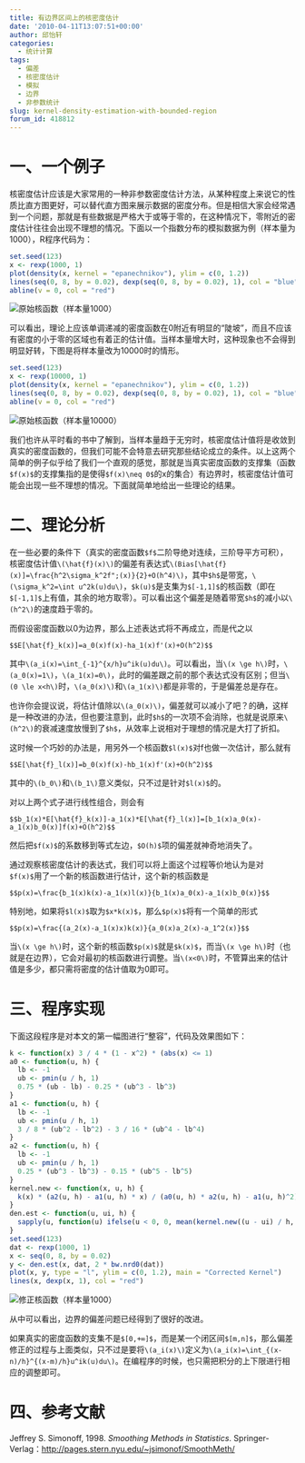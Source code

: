 ```yaml
---
title: 有边界区间上的核密度估计
date: '2010-04-11T13:07:51+00:00'
author: 邱怡轩
categories:
  - 统计计算
tags:
  - 偏差
  - 核密度估计
  - 模拟
  - 边界
  - 非参数统计
slug: kernel-density-estimation-with-bounded-region
forum_id: 418812
---
```


# 一、一个例子

核密度估计应该是大家常用的一种非参数密度估计方法，从某种程度上来说它的性质比直方图更好，可以替代直方图来展示数据的密度分布。但是相信大家会经常遇到一个问题，那就是有些数据是严格大于或等于零的，在这种情况下，零附近的密度估计往往会出现不理想的情况。下面以一个指数分布的模拟数据为例（样本量为1000），R程序代码为：

```r
set.seed(123)
x <- rexp(1000, 1)
plot(density(x, kernel = "epanechnikov"), ylim = c(0, 1.2))
lines(seq(0, 8, by = 0.02), dexp(seq(0, 8, by = 0.02), 1), col = "blue")
abline(v = 0, col = "red")
```

![原始核函数（样本量1000）](https://uploads.cosx.org/2010/04/kde_original_kernel_n1000.png)

可以看出，理论上应该单调递减的密度函数在0附近有明显的“陡坡”，而且不应该有密度的小于零的区域也有着正的估计值。当样本量增大时，这种现象也不会得到明显好转，下图是将样本量改为10000时的情形。

```r
set.seed(123)
x <- rexp(10000, 1)
plot(density(x, kernel = "epanechnikov"), ylim = c(0, 1.2))
lines(seq(0, 8, by = 0.02), dexp(seq(0, 8, by = 0.02), 1), col = "blue")
abline(v = 0, col = "red")
```

![原始核函数（样本量10000）](https://uploads.cosx.org/2010/04/kde_original_kernel_n10000.png)

我们也许从平时看的书中了解到，当样本量趋于无穷时，核密度估计值将是收敛到真实的密度函数的，但我们可能不会特意去研究那些结论成立的条件。以上这两个简单的例子似乎给了我们一个直观的感觉，那就是当真实密度函数的支撑集（函数`$f(x)$`的支撑集指的是使得`$f(x)\neq 0$`的x的集合）有边界时，核密度估计值可能会出现一些不理想的情况。下面就简单地给出一些理论的结果。

# 二、理论分析

在一些必要的条件下（真实的密度函数`$f$`二阶导绝对连续，三阶导平方可积），核密度估计值`\(\hat{f}(x)\)`的偏差有表达式`\(Bias[\hat{f}(x)]=\frac{h^2\sigma_k^2f";(x)}{2}+O(h^4)\)`，其中`$h$`是带宽，`\(\sigma_k^2=\int u^2k(u)du\)`，`$k(u)$`是支集为`$[-1,1]$`的核函数（即在`$[-1,1]$`上有值，其余的地方取零）。可以看出这个偏差是随着带宽`$h$`的减小以`\(h^2\)`的速度趋于零的。

而假设密度函数以0为边界，那么上述表达式将不再成立，而是代之以
  
`$$E[\hat{f}_k(x)]=a_0(x)f(x)-ha_1(x)f'(x)+O(h^2)$$`
  
其中`\(a_i(x)=\int_{-1}^{x/h}u^ik(u)du\)`。可以看出，当`\(x \ge h\)`时，`\(a_0(x)=1\)`，`\(a_1(x)=0\)`，此时的偏差跟之前的那个表达式没有区别；但当`\(0 \le x<h\)`时，`\(a_0(x)\)`和`\(a_1(x)\)`都是非零的，于是偏差总是存在。

也许你会提议说，将估计值除以`\(a_0(x)\)`，偏差就可以减小了吧？的确，这样是一种改进的办法，但也要注意到，此时`$h$`的一次项不会消除，也就是说原来`\(h^2\)`的衰减速度放慢到了`$h$`，从效率上说相对于理想的情况是大打了折扣。

这时候一个巧妙的办法是，用另外一个核函数`$l(x)$`对f也做一次估计，那么就有
  
`$$E[\hat{f}_l(x)]=b_0(x)f(x)-hb_1(x)f'(x)+O(h^2)$$`
  
其中的`\(b_0\)`和`\(b_1\)`意义类似，只不过是针对`$l(x)$`的。

对以上两个式子进行线性组合，则会有
  
`$$b_1(x)*E[\hat{f}_k(x)]-a_1(x)*E[\hat{f}_l(x)]=[b_1(x)a_0(x)-a_1(x)b_0(x)]f(x)+O(h^2)$$`
  
然后把`$f(x)$`的系数移到等式左边，`$O(h)$`项的偏差就神奇地消失了。

通过观察核密度估计的表达式，我们可以将上面这个过程等价地认为是对`$f(x)$`用了一个新的核函数进行估计，这个新的核函数是
  
`$$p(x)=\frac{b_1(x)k(x)-a_1(x)l(x)}{b_1(x)a_0(x)-a_1(x)b_0(x)}$$`

特别地，如果将`$l(x)$`取为`$x*k(x)$`，那么`$p(x)$`将有一个简单的形式
  
`$$p(x)=\frac{(a_2(x)-a_1(x)x)k(x)}{a_0(x)a_2(x)-a_1^2(x)}$$`

当`\(x \ge h\)`时，这个新的核函数`$p(x)$`就是`$k(x)$`，而当`\(x \ge h\)`时（也就是在边界），它会对最初的核函数进行调整。当`\(x<0\)`时，不管算出来的估计值是多少，都只需将密度的估计值取为0即可。

# 三、程序实现

下面这段程序是对本文的第一幅图进行“整容”，代码及效果图如下：

```r
k <- function(x) 3 / 4 * (1 - x^2) * (abs(x) <= 1)
a0 <- function(u, h) {
  lb <- -1
  ub <- pmin(u / h, 1)
  0.75 * (ub - lb) - 0.25 * (ub^3 - lb^3)
}
a1 <- function(u, h) {
  lb <- -1
  ub <- pmin(u / h, 1)
  3 / 8 * (ub^2 - lb^2) - 3 / 16 * (ub^4 - lb^4)
}
a2 <- function(u, h) {
  lb <- -1
  ub <- pmin(u / h, 1)
  0.25 * (ub^3 - lb^3) - 0.15 * (ub^5 - lb^5)
}
kernel.new <- function(x, u, h) {
  k(x) * (a2(u, h) - a1(u, h) * x) / (a0(u, h) * a2(u, h) - a1(u, h)^2)
}
den.est <- function(u, ui, h) {
  sapply(u, function(u) ifelse(u < 0, 0, mean(kernel.new((u - ui) / h, u, h)) / h))
}
set.seed(123)
dat <- rexp(1000, 1)
x <- seq(0, 8, by = 0.02)
y <- den.est(x, dat, 2 * bw.nrd0(dat))
plot(x, y, type = "l", ylim = c(0, 1.2), main = "Corrected Kernel")
lines(x, dexp(x, 1), col = "red")
```

![修正核函数（样本量1000）](https://uploads.cosx.org/2010/04/kde_corrected_kernel_n1000.png)

从中可以看出，边界的偏差问题已经得到了很好的改进。

如果真实的密度函数的支集不是`$[0,+∞]$`，而是某一个闭区间`$[m,n]$`，那么偏差修正的过程与上面类似，只不过是要将`\(a_i(x)\)`定义为`\(a_i(x)=\int_{(x-n)/h}^{(x-m)/h}u^ik(u)du\)`。在编程序的时候，也只需把积分的上下限进行相应的调整即可。

# 四、参考文献

Jeffrey S. Simonoff, 1998. _Smoothing Methods in Statistics_. Springer-Verlag：<http://pages.stern.nyu.edu/~jsimonof/SmoothMeth/>
